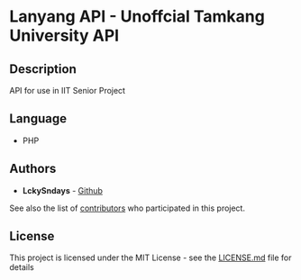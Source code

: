 # Lanyang API - Unoffcial Tamkang University API



## Description

API for use in IIT Senior Project


## Language

* PHP


## Authors

* **LckySndays** - [Github](https://github.com/LckySndays)

See also the list of [contributors](https://github.com/LckySndays/LanyangAPI/graphs/contributors) who participated in this project.

## License

This project is licensed under the MIT License - see the [LICENSE.md](https://github.com/LckySndays/LanyangAPI/blob/master/LICENSE) file for details
